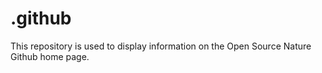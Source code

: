 # .github
This repository is used to display information on the Open Source Nature Github home page.
